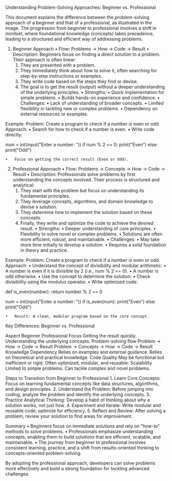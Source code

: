 Understanding Problem-Solving Approaches: Beginner vs. Professional

This document explains the difference between the problem-solving approach of a beginner and that of a professional, as illustrated in the image. The progression from beginner to professional involves a shift in mindset, where foundational knowledge (concepts) takes precedence, leading to a structured and efficient way of addressing problems.

1. Beginner Approach
	•	Flow: Problems → How → Code → Result
	•	Description:
Beginners focus on finding a direct solution to a problem. Their approach is often linear:
	1.	They are presented with a problem.
	2.	They immediately think about how to solve it, often searching for step-by-step instructions or examples.
	3.	They write code based on the steps they find or devise.
	4.	The goal is to get the result (output) without a deeper understanding of the underlying principles.
	•	Strengths:
	•	Quick implementation for simple problems.
	•	Builds hands-on experience and confidence.
	•	Challenges:
	•	Lack of understanding of broader concepts.
	•	Limited flexibility in tackling new or complex problems.
	•	Dependency on external resources or examples.

Example:
Problem: Create a program to check if a number is even or odd.
Approach:
	•	Search for how to check if a number is even.
	•	Write code directly:

num = int(input("Enter a number: "))
if num % 2 == 0:
    print("Even")
else:
    print("Odd")


	•	Focus on getting the correct result (Even or Odd).

2. Professional Approach
	•	Flow: Problems → Concepts → How → Code → Result
	•	Description:
Professionals solve problems by first understanding the concepts involved. Their process is structured and analytical:
	1.	They start with the problem but focus on understanding its fundamental principles.
	2.	They leverage concepts, algorithms, and domain knowledge to devise a solution.
	3.	They determine how to implement the solution based on these concepts.
	4.	Finally, they write and optimize the code to achieve the desired result.
	•	Strengths:
	•	Deeper understanding of core principles.
	•	Flexibility to solve novel or complex problems.
	•	Solutions are often more efficient, robust, and maintainable.
	•	Challenges:
	•	May take more time initially to develop a solution.
	•	Requires a solid foundation in theory and practice.

Example:
Problem: Create a program to check if a number is even or odd.
Approach:
	•	Understand the concept of divisibility and modular arithmetic:
	•	A number is even if it is divisible by 2 (i.e., num % 2 == 0).
	•	A number is odd otherwise.
	•	Use the concept to determine the solution:
	•	Check divisibility using the modulus operator.
	•	Write optimized code:

def is_even(number):
    return number % 2 == 0

num = int(input("Enter a number: "))
if is_even(num):
    print("Even")
else:
    print("Odd")


	•	Result: A clean, modular program based on the core concept.

Key Differences: Beginner vs. Professional

Aspect	Beginner	Professional
Focus	Getting the result quickly.	Understanding the underlying concepts.
Problem-solving flow	Problem → How → Code → Result	Problem → Concepts → How → Code → Result
Knowledge Dependency	Relies on examples and external guidance.	Relies on theoretical and practical knowledge.
Code Quality	May be functional but inefficient or rigid.	Often optimized, modular, and reusable.
Scalability	Limited to simple problems.	Can tackle complex and novel problems.

Steps to Transition from Beginner to Professional
	1.	Learn Core Concepts: Focus on learning fundamental concepts like data structures, algorithms, and design principles.
	2.	Understand the Problem: Before jumping into coding, analyze the problem and identify the underlying concepts.
	3.	Practice Analytical Thinking: Develop a habit of thinking about why a solution works, not just how.
	4.	Experiment and Iterate: Write modular and reusable code; optimize for efficiency.
	5.	Reflect and Review: After solving a problem, review your solution to find areas for improvement.

Summary
	•	Beginners focus on immediate solutions and rely on “how-to” methods to solve problems.
	•	Professionals emphasize understanding concepts, enabling them to build solutions that are efficient, scalable, and maintainable.
	•	The journey from beginner to professional involves consistent learning, practice, and a shift from results-oriented thinking to concepts-oriented problem-solving.

By adopting the professional approach, developers can solve problems more effectively and build a strong foundation for tackling advanced challenges.